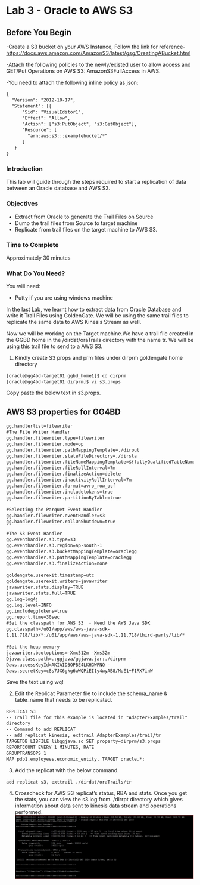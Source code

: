 # Lab 3 -  Oracle to AWS S3

## Before You Begin
-Create a S3 bucket on your AWS Instance, Follow the link for reference-
https://docs.aws.amazon.com/AmazonS3/latest/gsg/CreatingABucket.html

-Attach the following policies to the newly/existed user to allow access and GET/Put Operations on AWS S3:
AmazonS3FullAccess in AWS.

-You need to attach the following inline policy as json:

```
{
  "Version": "2012-10-17",
  "Statement": [{
      "Sid": "VisualEditor1",
      "Effect": "Allow",
      "Action": ["s3:PutObject", "s3:GetObject"],
      "Resource": [
        "arn:aws:s3:::examplebucket/*"
      ]
   }
}

```


### Introduction
 This lab will guide through the steps required to start a replication of data between an Oracle database and AWS S3.

### Objectives
- Extract from Oracle to generate the Trail Files on Source
- Dump the trail files from Source to target machine
- Replicate from trail files on the target machine to AWS S3.

### Time to Complete
Approximately 30 minutes


### What Do You Need?
You will need:
- Putty if you are using windows machine

In the last Lab, we learnt how to extract data from Oracle Database and write it Trail Files using GoldenGate. We will be using the same trail files to replicate the same data to AWS Kinesis Stream as well.

Now we will be working on the Target machine.We have a trail file created in the GGBD home in the /dirdat/oraTrails directory with the name tr. We will be using this trail file to send to a AWS S3.

1. Kindly create S3 props and prm files under dirprm goldengate home directory

```
[oracle@gg4bd-target01 ggbd_home1]$ cd dirprm
[oracle@gg4bd-target01 dirprm]$ vi s3.props

```
Copy paste the below text in s3.props.


## AWS S3 properties for GG4BD

```
gg.handlerlist=filewriter
#The File Writer Handler
gg.handler.filewriter.type=filewriter
gg.handler.filewriter.mode=op
gg.handler.filewriter.pathMappingTemplate=./dirout
gg.handler.filewriter.stateFileDirectory=./dirsta
gg.handler.filewriter.fileNameMappingTemplate=${fullyQualifiedTableName}_${currentTimestamp}.txt
gg.handler.filewriter.fileRollInterval=7m
gg.handler.filewriter.finalizeAction=delete
gg.handler.filewriter.inactivityRollInterval=7m
gg.handler.filewriter.format=avro_row_ocf
gg.handler.filewriter.includetokens=true
gg.handler.filewriter.partitionByTable=true

#Selecting the Parquet Event Handler
gg.handler.filewriter.eventHandler=s3
gg.handler.filewriter.rollOnShutdown=true

#The S3 Event Handler
gg.eventhandler.s3.type=s3
gg.eventhandler.s3.region=ap-south-1
gg.eventhandler.s3.bucketMappingTemplate=oraclegg
gg.eventhandler.s3.pathMappingTemplate=oraclegg
gg.eventhandler.s3.finalizeAction=none

goldengate.userexit.timestamp=utc
goldengate.userexit.writers=javawriter
javawriter.stats.display=TRUE
javawriter.stats.full=TRUE
gg.log=log4j
gg.log.level=INFO
gg.includeggtokens=true
gg.report.time=30sec
#Set the classpath for AWS S3  - Need the AWS Java SDK
gg.classpath=/u01/app/aws/aws-java-sdk-1.11.718/lib/*:/u01/app/aws/aws-java-sdk-1.11.718/third-party/lib/*

#Set the heap memory
javawriter.bootoptions=-Xmx512m -Xms32m -Djava.class.path=.:ggjava/ggjava.jar:./dirprm -Daws.accessKeyId=AKIAID3OPBE4LKHGWPNQ -Daws.secretKey=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

```
Save the text using wq!

2. Edit the Replicat Parameter file to include the schema_name & table_name that needs to be replicated.
```
REPLICAT S3
-- Trail file for this example is located in "AdapterExamples/trail" directory
-- Command to add REPLICAT
-- add replicat kinesis, exttrail AdapterExamples/trail/tr
TARGETDB LIBFILE libggjava.so SET property=dirprm/s3.props
REPORTCOUNT EVERY 1 MINUTES, RATE
GROUPTRANSOPS 1
MAP pdb1.employees.economic_entity, TARGET oracle.*;
```
3. Add the replicat with the below command.

```
add replicat s3, exttrail ./dirdat/oraTrails/tr

```
4. Crosscheck for AWS S3 replicat’s status, RBA and stats.
Once you get the stats, you can view the s3.log from. /dirrpt directory which gives information about data sent to kinesis data stream and operations performed.
![](/images/s3/s3_002.JPG)


